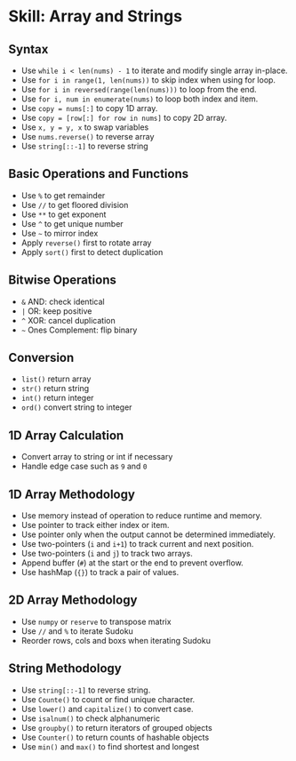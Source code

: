 # Skill: Array and Strings

## Syntax

- Use `while i < len(nums) - 1` to iterate and modify single array in-place.
- Use `for i in range(1, len(nums))` to skip index when using for loop.
- Use `for i in reversed(range(len(nums)))` to loop from the end.
- Use `for i, num in enumerate(nums)` to loop both index and item.
- Use `copy = nums[:]` to copy 1D array.
- Use `copy = [row[:] for row in nums]` to copy 2D array.
- Use `x, y = y, x` to swap variables
- Use `nums.reverse()` to reverse array
- Use `string[::-1]` to reverse string

## Basic Operations and Functions

- Use `%` to get remainder
- Use `//` to get floored division
- Use `**` to get exponent
- Use `^` to get unique number
- Use `~` to mirror index
- Apply `reverse()` first to rotate array
- Apply `sort()` first to detect duplication

## Bitwise Operations

- `&` AND: check identical
- `|` OR: keep positive
- `^` XOR: cancel duplication
- `~` Ones Complement: flip binary

## Conversion

- `list()` return array
- `str()` return string
- `int()` return integer
- `ord()` convert string to integer

## 1D Array Calculation

- Convert array to string or int if necessary
- Handle edge case such as `9` and `0`

## 1D Array Methodology

- Use memory instead of operation to reduce runtime and memory.
- Use pointer to track either index or item.
- Use pointer only when the output cannot be determined immediately.
- Use two-pointers (`i` and `i+1`) to track current and next position.
- Use two-pointers (`i` and `j`) to track two arrays.
- Append buffer (`#`) at the start or the end to prevent overflow.
- Use hashMap (`{}`) to track a pair of values.

## 2D Array Methodology

- Use `numpy` or `reserve` to transpose matrix
- Use `//` and `%` to iterate Sudoku
- Reorder rows, cols and boxs when iterating Sudoku

## String Methodology

- Use `string[::-1]` to reverse string.
- Use `Counte()` to count or find unique character.
- Use `lower()` and `capitalize()` to convert case.
- Use `isalnum()` to check alphanumeric
- Use `groupby()` to return iterators of grouped objects
- Use `Counter()` to return counts of hashable objects
- Use `min()` and `max()` to find shortest and longest